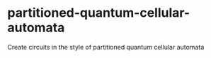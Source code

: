 # partitioned-quantum-cellular-automata
Create circuits in the style of partitioned quantum cellular automata

